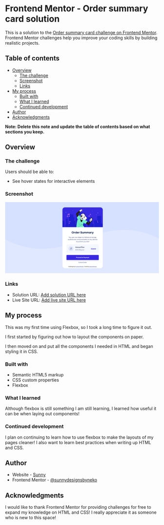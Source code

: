 # Frontend Mentor - Order summary card solution

This is a solution to the [Order summary card challenge on Frontend Mentor](https://www.frontendmentor.io/challenges/order-summary-component-QlPmajDUj). Frontend Mentor challenges help you improve your coding skills by building realistic projects. 

## Table of contents

- [Overview](#overview)
  - [The challenge](#the-challenge)
  - [Screenshot](#screenshot)
  - [Links](#links)
- [My process](#my-process)
  - [Built with](#built-with)
  - [What I learned](#what-i-learned)
  - [Continued development](#continued-development)
- [Author](#author)
- [Acknowledgments](#acknowledgments)

**Note: Delete this note and update the table of contents based on what sections you keep.**

## Overview

### The challenge

Users should be able to:

- See hover states for interactive elements

### Screenshot

![Order Summary Component Desktop View](./order-summary-screenshot.png)

### Links

- Solution URL: [Add solution URL here](https://your-solution-url.com)
- Live Site URL: [Add live site URL here](https://your-live-site-url.com)

## My process
This was my first time using Flexbox, so I took a long time to figure it out. 

I first started by figuring out how to layout the components on paper.

I then moved on and put all the components I needed in HTML and began styling it in CSS. 

### Built with

- Semantic HTML5 markup
- CSS custom properties
- Flexbox

### What I learned

Although flexbox is still something I am still learning, I learned how useful it can be when laying out components!

### Continued development

I plan on continuing to learn how to use flexbox to make the layouts of my pages cleaner! I also want to learn best practices when writing up HTML and CSS.

## Author

- Website - [Sunny](https://github.com/sunnydesignsbyneko)
- Frontend Mentor - [@sunnydesignsbyneko](https://www.frontendmentor.io/profile/sunnydesignsbyneko)

## Acknowledgments

I would like to thank Frontend Mentor for providing challenges for free to expand my knowledge on HTML and CSS! I really appreciate it as someone who is new to this space!